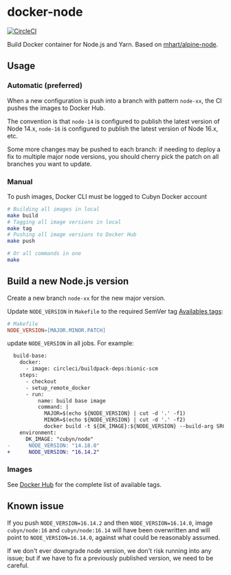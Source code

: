 # docker-node

[![CircleCI](https://circleci.com/gh/cubyn/docker-node/tree/master.svg?style=svg)](https://circleci.com/gh/cubyn/docker-node/tree/master)

Build Docker container for Node.js and Yarn.
Based on [mhart/alpine-node](https://github.com/mhart/alpine-node).

## Usage

### Automatic (preferred)

When a new configuration is push into a branch with pattern `node-xx`, the CI pushes the images to
Docker Hub.

The convention is that `node-14` is configured to publish the latest version of Node 14.x, `node-16`
is configured to publish the latest version of Node 16.x, etc.

Some more changes may be pushed to each branch: if needing to deploy a fix to multiple major node
versions, you should cherry pick the patch on all branches you want to update.

### Manual

To push images, Docker CLI must be logged to Cubyn Docker account

```sh
# Building all images in local
make build
# Tagging all image versions in local
make tag
# Pushing all image versions to Docker Hub
make push

# Or all commands in one
make
```

## Build a new Node.js version

Create a new branch `node-xx` for the new major version.

Update `NODE_VERSION` in `Makefile` to the required SemVer tag
[Availables tags](https://hub.docker.com/_/node):

```Makefile
# Makefile
NODE_VERSION=[MAJOR.MINOR.PATCH]
```

update `NODE_VERSION` in all jobs. For example:

```diff
  build-base:
    docker:
      - image: circleci/buildpack-deps:bionic-scm
    steps:
      - checkout
      - setup_remote_docker
      - run:
          name: build base image
          command: |
            MAJOR=$(echo ${NODE_VERSION} | cut -d '.' -f1)
            MINOR=$(echo ${NODE_VERSION} | cut -d '.' -f2)
            docker build -t ${DK_IMAGE}:${NODE_VERSION} --build-arg SRC_TAG=${NODE_VERSION}-alpine --target base generic
    environment:
      DK_IMAGE: "cubyn/node"
-      NODE_VERSION: "14.18.0"
+      NODE_VERSION: "16.14.2"
```

### Images

See [Docker Hub](https://hub.docker.com/r/cubyn/node/tags/) for the complete list of available tags.

## Known issue

If you push `NODE_VERSION=16.14.2` and then `NODE_VERSION=16.14.0`, image `cubyn/node:16` and
`cubyn/node:16.14` will have been overwritten and will point to `NODE_VERSION=16.14.0`, against what
could be reasonably assumed.

If we don't ever downgrade node version, we don't risk running into any issue; but if we have to fix
a previously published version, we need to be careful.
